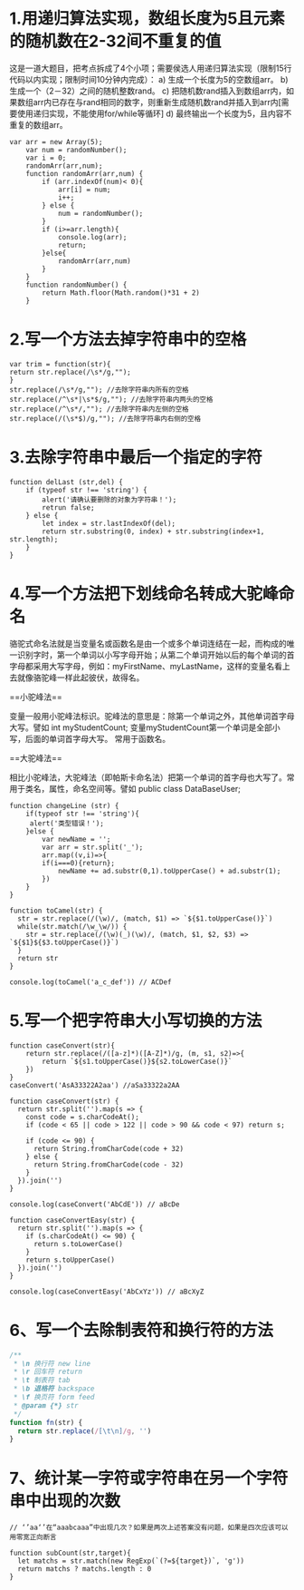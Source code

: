 # 1.用递归算法实现，数组长度为5且元素的随机数在2-32间不重复的值
这是一道大题目，把考点拆成了4个小项；需要侯选人用递归算法实现（限制15行代码以内实现；限制时间10分钟内完成）：
a) 生成一个长度为5的空数组arr。
b) 生成一个（2－32）之间的随机整数rand。
c) 把随机数rand插入到数组arr内，如果数组arr内已存在与rand相同的数字，则重新生成随机数rand并插入到arr内[需要使用递归实现，不能使用for/while等循环]
d) 最终输出一个长度为5，且内容不重复的数组arr。
```
var arr = new Array(5);
    var num = randomNumber();
    var i = 0;
    randomArr(arr,num);
    function randomArr(arr,num) {
        if (arr.indexOf(num)< 0){
            arr[i] = num;
            i++;
        } else {
            num = randomNumber();
        }
        if (i>=arr.length){
            console.log(arr);
            return;
        }else{
            randomArr(arr,num)
        }
    }
    function randomNumber() {
        return Math.floor(Math.random()*31 + 2)
    }

```
# 2.写一个方法去掉字符串中的空格 
```
var trim = function(str){
return str.replace(/\s*/g,"");
}
str.replace(/\s*/g,""); //去除字符串内所有的空格
str.replace(/^\s*|\s*$/g,""); //去除字符串内两头的空格
str.replace(/^\s*/,""); //去除字符串内左侧的空格
str.replace(/(\s*$)/g,""); //去除字符串内右侧的空格
```
# 3.去除字符串中最后一个指定的字符
```
function delLast (str,del) {
    if (typeof str !== 'string') {
        alert('请确认要删除的对象为字符串！');
        retrun false;
    } else {
        let index = str.lastIndexOf(del);
        return str.substring(0, index) + str.substring(index+1, str.length);
    }
}
```
# 4.写一个方法把下划线命名转成大驼峰命名
骆驼式命名法就是当变量名或函数名是由一个或多个单词连结在一起，而构成的唯一识别字时，第一个单词以小写字母开始；从第二个单词开始以后的每个单词的首字母都采用大写字母，例如：myFirstName、myLastName，这样的变量名看上去就像骆驼峰一样此起彼伏，故得名。

==小驼峰法==

变量一般用小驼峰法标识。驼峰法的意思是：除第一个单词之外，其他单词首字母大写。譬如
int myStudentCount;
变量myStudentCount第一个单词是全部小写，后面的单词首字母大写。
常用于函数名。

==大驼峰法==

相比小驼峰法，大驼峰法（即帕斯卡命名法）把第一个单词的首字母也大写了。常用于类名，属性，命名空间等。譬如
public class DataBaseUser;
```
function changeLine (str) {
    if(typeof str !== 'string'){
     alert('类型错误！');
    }else {
        var newName = '';
        var arr = str.split('_');
        arr.map((v,i)=>{
        if(i===0){return};
            newName += ad.substr(0,1).toUpperCase() + ad.substr(1);
        })
    }
}
```
```
function toCamel(str) {
  str = str.replace(/(\w)/, (match, $1) => `${$1.toUpperCase()}`)
  while(str.match(/\w_\w/)) {
    str = str.replace(/(\w)(_)(\w)/, (match, $1, $2, $3) => `${$1}${$3.toUpperCase()}`)
  }
  return str
}

console.log(toCamel('a_c_def')) // ACDef 
```
# 5.写一个把字符串大小写切换的方法
```
function caseConvert(str){
    return str.replace(/([a-z]*)([A-Z]*)/g, (m, s1, s2)=>{
	    return `${s1.toUpperCase()}${s2.toLowerCase()}`
    })
}
caseConvert('AsA33322A2aa') //aSa33322a2AA
```
```
function caseConvert(str) {
  return str.split('').map(s => {
    const code = s.charCodeAt();
    if (code < 65 || code > 122 || code > 90 && code < 97) return s;
    
    if (code <= 90) {
      return String.fromCharCode(code + 32)
    } else {
      return String.fromCharCode(code - 32)
    }
  }).join('')
}

console.log(caseConvert('AbCdE')) // aBcDe 

function caseConvertEasy(str) {
  return str.split('').map(s => {
    if (s.charCodeAt() <= 90) {
      return s.toLowerCase()
    }
    return s.toUpperCase()
  }).join('')
}

console.log(caseConvertEasy('AbCxYz')) // aBcXyZ 
```

# 6、写一个去除制表符和换行符的方法

```javascript
/**
 * \n 换行符 new line
 * \r 回车符 return
 * \t 制表符 tab
 * \b 退格符 backspace
 * \f 换页符 form feed
 * @param {*} str
 */
function fn(str) {
  return str.replace(/[\t\n]/g, '')
}
```

# 7、统计某一字符或字符串在另一个字符串中出现的次数

```
// ‘’aa‘’在“aaabcaaa”中出现几次？如果是两次上述答案没有问题，如果是四次应该可以用零宽正向断言

function subCount(str,target){
  let matchs = str.match(new RegExp(`(?=${target})`, 'g'))
  return matchs ? matchs.length : 0
}
```